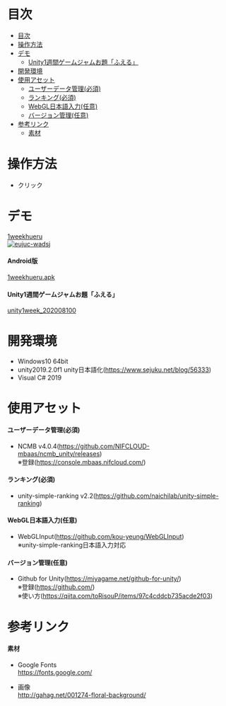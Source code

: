 # 目次
<!-- TOC -->

- [目次](#目次)
- [操作方法](#操作方法)
- [デモ](#デモ)
  - [Unity1週間ゲームジャムお題「ふえる」](#unity1週間ゲームジャムお題ふえる)
- [開発環境](#開発環境)
- [使用アセット](#使用アセット)
  - [ユーザーデータ管理(必須)](#ユーザーデータ管理必須)
  - [ランキング(必須)](#ランキング必須)
  - [WebGL日本語入力(任意)](#webgl日本語入力任意)
  - [バージョン管理(任意)](#バージョン管理任意)
- [参考リンク](#参考リンク)
  - [素材](#素材)

<!-- /TOC -->

# 操作方法
- クリック

# デモ
[1weekhueru](https://little-hoge.github.io/1weekhueru/)  
[![eujuc-wadsj](https://user-images.githubusercontent.com/3638785/91658124-6a5a0300-eb01-11ea-8d50-3294f524083b.gif)](https://little-hoge.github.io/1weekhueru/)

#### Android版
[1weekhueru.apk](https://github.com/little-hoge/1weekhueru/releases/download/v1.0/1weekhueru.apk)

#### Unity1週間ゲームジャムお題「ふえる」
[unity1week_202008100](https://unityroom.com/games/aha)

# 開発環境
- Windows10 64bit
- unity2019.2.0f1  unity日本語化(https://www.sejuku.net/blog/56333)
- Visual C# 2019

# 使用アセット
#### ユーザーデータ管理(必須)
- NCMB v4.0.4(https://github.com/NIFCLOUD-mbaas/ncmb_unity/releases) \
※登録(https://console.mbaas.nifcloud.com/)

#### ランキング(必須)
- unity-simple-ranking v2.2(https://github.com/naichilab/unity-simple-ranking)

#### WebGL日本語入力(任意)
- WebGLInput(https://github.com/kou-yeung/WebGLInput) \
※unity-simple-ranking日本語入力対応  

#### バージョン管理(任意)
- Github for Unity(https://miyagame.net/github-for-unity/) \
※登録(https://github.com/) \
※使い方(https://qiita.com/toRisouP/items/97c4cddcb735acde2f03)


# 参考リンク
#### 素材
- Google Fonts  
https://fonts.google.com/

- 画像  
http://gahag.net/001274-floral-background/
